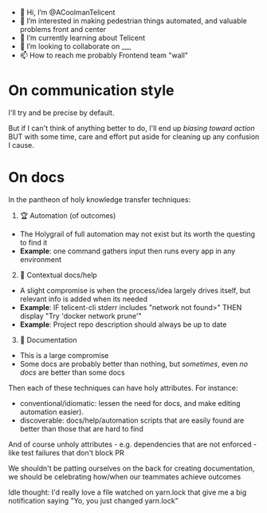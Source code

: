 - 👋 Hi, I’m @ACoolmanTelicent
- 👀 I’m interested in making pedestrian things automated, and valuable problems front and center
- 🌱 I’m currently learning about Telicent
- 💞️ I’m looking to collaborate on ___
- 📫 How to reach me probably Frontend team "wall"

# On communication style

I'll try and be precise by default.

But if I can't think of anything better to do, I'll end up _biasing toward action_ BUT with some time, care and effort put aside for cleaning up any confusion I cause.

# On docs

In the pantheon of holy knowledge transfer techniques:

1. 🏆 Automation (of outcomes)
  - The Holygrail of full automation may not exist but its worth the questing to find it
  - **Example**:  one command gathers input then runs every app in any environment
2. 👼 Contextual docs/help
  - A slight compromise is when the process/idea largely drives itself, but relevant info is added when its needed
  - **Example**: IF telicent-cli stderr includes "network <sha> not found>" THEN display "Try 'docker network prune'"
  - **Example**: Project repo description should always be up to date
3. 📜 Documentation
  - This is a large compromise
  - Some docs are probably better than nothing, but _sometimes_, even _no docs_ are better than some docs


Then each of these techniques can have holy attributes. For instance:
- conventional/idiomatic: lessen the need for docs, and make editing automation easier). 
- discoverable: docs/help/automation scripts that are easily found are better than those that are hard to find
 
And of course unholy attributes - e.g. dependencies that are not enforced - like test failures that don't block PR


We shouldn't be patting ourselves on the back for creating documentation, we should be celebrating how/when our teammates achieve outcomes

Idle thought: I'd really love a file watched on yarn.lock that give me a big notification saying "Yo, you just changed yarn.lock"
